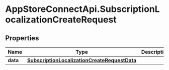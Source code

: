 # AppStoreConnectApi.SubscriptionLocalizationCreateRequest

## Properties

Name | Type | Description | Notes
------------ | ------------- | ------------- | -------------
**data** | [**SubscriptionLocalizationCreateRequestData**](SubscriptionLocalizationCreateRequestData.md) |  | 


